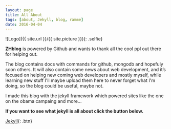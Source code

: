 ```yaml
---
layout: page
title: All About
tags: [about, Jekyll, blog, ramme]
date: 2016-04-04
---
```

![Logo]({{ site.url }}/{{ site.picture }}){: .selfie}

**ZHblog** is powered by Github and wants to thank all the cool ppl out there for helping out.
     
The blog contains docs with commands for github, mongodb and hopefuly soon others. It will also contain some news about web development, and it’s focused on helping new coming web developers and mostly myself, while learning new stuff I'll maybe upload them here to never forget what I'm doing, so the blog could be useful, maybe not.

I made this blog with the jekyll framework which powered sites like the one on the obama campaing and more...
     
**If you want to see  what jekyll is all about click the button below.**     

[Jekyll](https://jekyllrb.com/){: .btn}
